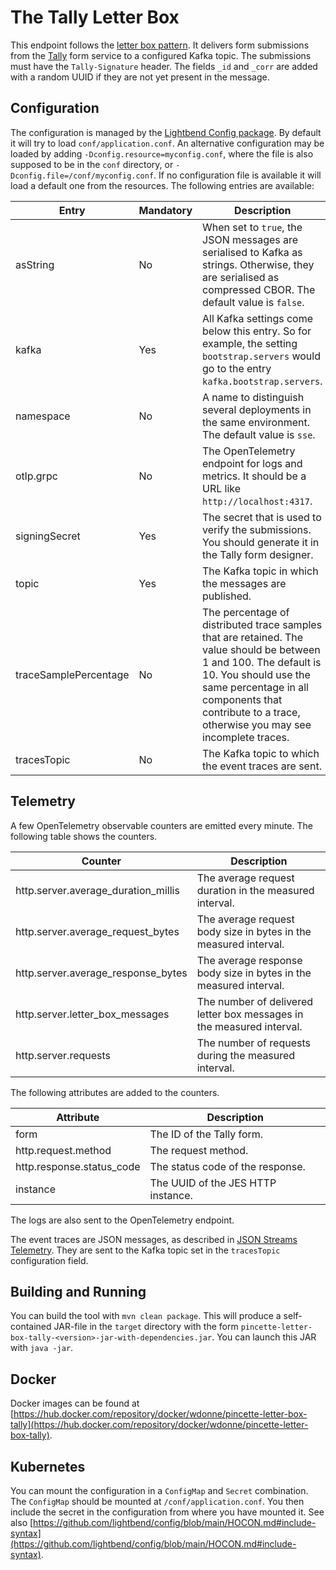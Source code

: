# The Tally Letter Box

This endpoint follows the [letter box pattern](https://github.com/wdonne/pincette-letter-box). It delivers form submissions from the [Tally](https://tally.so) form service to a configured Kafka topic. The submissions must have the `Tally-Signature` header. The fields `_id` and `_corr` are added with a random UUID if they are not yet present in the message.

## Configuration

The configuration is managed by the [Lightbend Config package](https://github.com/lightbend/config). By default it will try to load `conf/application.conf`. An alternative configuration may be loaded by adding `-Dconfig.resource=myconfig.conf`, where the file is also supposed to be in the `conf` directory, or `-Dconfig.file=/conf/myconfig.conf`. If no configuration file is available it will load a default one from the resources. The following entries are available:

|Entry|Mandatory|Description|
|---|---|---|
|asString|No|When set to `true`, the JSON messages are serialised to Kafka as strings. Otherwise, they are serialised as compressed CBOR. The default value is `false`.|
|kafka|Yes|All Kafka settings come below this entry. So for example, the setting `bootstrap.servers` would go to the entry `kafka.bootstrap.servers`.|
|namespace|No|A name to distinguish several deployments in the same environment. The default value is `sse`.|
|otlp.grpc|No|The OpenTelemetry endpoint for logs and metrics. It should be a URL like `http://localhost:4317`.|
|signingSecret|Yes|The secret that is used to verify the submissions. You should generate it in the Tally form designer.|
|topic|Yes|The Kafka topic in which the messages are published.|
|traceSamplePercentage|No|The percentage of distributed trace samples that are retained. The value should be between 1 and 100. The default is 10. You should use the same percentage in all components that contribute to a trace, otherwise you may see incomplete traces.|
|tracesTopic|No|The Kafka topic to which the event traces are sent.|

## Telemetry

A few OpenTelemetry observable counters are emitted every minute. The following table shows the counters.

|Counter|Description|
|---|---|
|http.server.average_duration_millis|The average request duration in the measured interval.|
|http.server.average_request_bytes|The average request body size in bytes in the measured interval.|
|http.server.average_response_bytes|The average response body size in bytes in the measured interval.|
|http.server.letter_box_messages|The number of delivered letter box messages in the measured interval.|
|http.server.requests|The number of requests during the measured interval.|

The following attributes are added to the counters.

|Attribute|Description|
|---|---|
|form|The ID of the Tally form.|
|http.request.method|The request method.|
|http.response.status_code|The status code of the response.|
|instance|The UUID of the JES HTTP instance.|

The logs are also sent to the OpenTelemetry endpoint.

The event traces are JSON messages, as described in [JSON Streams Telemetry](https://jsonstreams.io/docs/logging.html). They are sent to the Kafka topic set in the `tracesTopic` configuration field.

## Building and Running

You can build the tool with `mvn clean package`. This will produce a self-contained JAR-file in the `target` directory with the form `pincette-letter-box-tally-<version>-jar-with-dependencies.jar`. You can launch this JAR with `java -jar`.

## Docker

Docker images can be found at [https://hub.docker.com/repository/docker/wdonne/pincette-letter-box-tally](https://hub.docker.com/repository/docker/wdonne/pincette-letter-box-tally).

## Kubernetes

You can mount the configuration in a `ConfigMap` and `Secret` combination. The `ConfigMap` should be mounted at `/conf/application.conf`. You then include the secret in the configuration from where you have mounted it. See also [https://github.com/lightbend/config/blob/main/HOCON.md#include-syntax](https://github.com/lightbend/config/blob/main/HOCON.md#include-syntax).